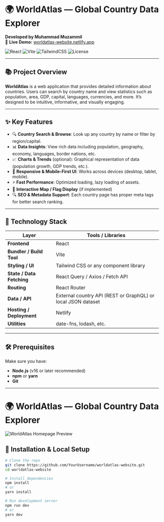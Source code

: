 # 🌍 WorldAtlas — Global Country Data Explorer  
**Developed by Muhammad Muzammil**  
🔗 **Live Demo:** [worldatlas-website.netlify.app](https://worldatlas-website.netlify.app/)

![React](https://img.shields.io/badge/React-Modern%20UI-blue?style=for-the-badge&logo=react)
![Vite](https://img.shields.io/badge/Vite-Bundler-yellow?style=for-the-badge&logo=vite)
![TailwindCSS](https://img.shields.io/badge/TailwindCSS-Styling-teal?style=for-the-badge&logo=tailwind-css)
![License](https://img.shields.io/badge/License-MIT-green?style=for-the-badge)

---

## 📚 Project Overview  
**WorldAtlas** is a web application that provides detailed information about countries. Users can search by country name and view statistics such as population, area, GDP, capital, languages, currencies, and more. It’s designed to be intuitive, informative, and visually engaging.

---

## ✨ Key Features  

- 🔍 **Country Search & Browse**: Look up any country by name or filter by region/capital.  
- 📊 **Data Insights**: View rich data including population, geography, economy, languages, border nations, etc.  
- 📈 **Charts & Trends** (optional): Graphical representation of data (population growth, GDP trends, etc.).  
- 📱 **Responsive & Mobile-First UI**: Works across devices (desktop, tablet, mobile).  
- ⚡ **Fast Performance**: Optimized loading, lazy loading of assets.  
- 🧭 **Interactive Map / Flag Display** (if implemented)  
- 🔍 **SEO & Metadata Support**: Each country page has proper meta tags for better search ranking.

---

## 🧰 Technology Stack  

| Layer | Tools / Libraries |
|-------|--------------------|
| **Frontend** | React |
| **Bundler / Build Tool** | Vite |
| **Styling / UI** | Tailwind CSS or any component library |
| **State / Data Fetching** | React Query / Axios / Fetch API |
| **Routing** | React Router |
| **Data / API** | External country API (REST or GraphQL) or local JSON dataset |
| **Hosting / Deployment** | Netlify |
| **Utilities** | date-fns, lodash, etc. |

---

## 🛠 Prerequisites  

Make sure you have:

- **Node.js** (v16 or later recommended)  
- **npm** or **yarn**  
- **Git**

---
# 🌍 WorldAtlas — Global Country Data Explorer

![WorldAtlas Homepage Preview](<img width="1280" height="760" alt="image" src="https://github.com/user-attachments/assets/c05bba46-1dd9-40fe-8b64-40e0f591f2c9" />
)

## 🚀 Installation & Local Setup  

```bash
# Clone the repo
git clone https://github.com/YourUsername/worldatlas-website.git
cd worldatlas-website

# Install dependencies
npm install
# or
yarn install

# Run development server
npm run dev
# or
yarn dev
